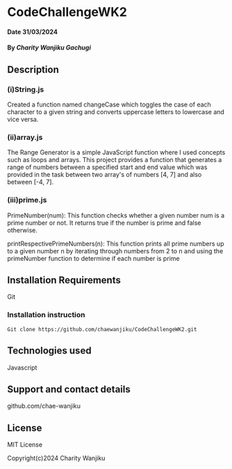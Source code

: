 # CodeChallengeWK2

#### Date 31/03/2024

#### By *Charity Wanjiku Gachugi*

## Description

### (i)String.js
Created a function named changeCase which toggles the case of each character to a given string and converts uppercase letters to lowercase and vice versa.

### (ii)array.js
The Range Generator is a simple JavaScript function where I used concepts such as loops and arrays. This project provides a function that generates a range of numbers between a specified start and end value which was provided in the task between two array's of numbers [4, 7]
and also between [-4, 7].

### (iii)prime.js
PrimeNumber(num): This function checks whether a given number num is a prime number or not. It returns true if the number is prime and false otherwise.

printRespectivePrimeNumbers(n): This function prints all prime numbers up to a given number n by iterating through numbers from 2 to n and using the primeNumber function to determine if each number is prime



## Installation Requirements
Git

### Installation instruction
```
Git clone https://github.com/chaewanjiku/CodeChallengeWK2.git
```

## Technologies used

Javascript

## Support and contact details
github.com/chae-wanjiku

## License 
MIT License

Copyright(c)2024 Charity Wanjiku



